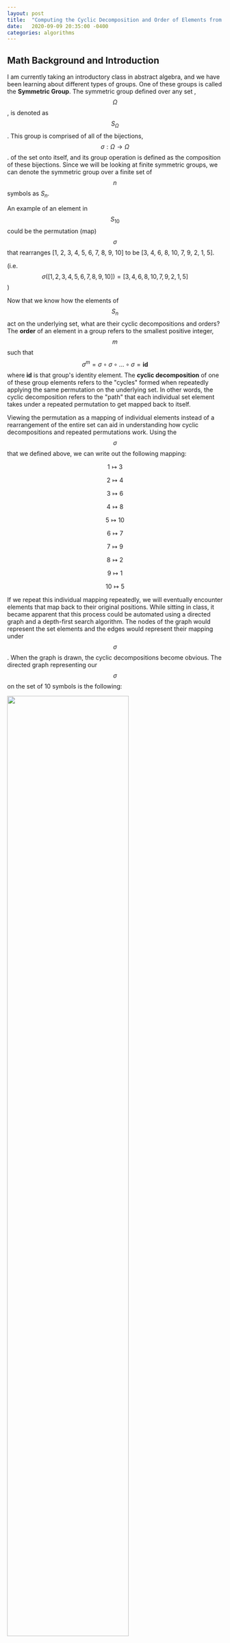 ```yaml
---
layout: post
title:  "Computing the Cyclic Decomposition and Order of Elements from Symmetric Groups"
date:   2020-09-09 20:35:00 -0400
categories: algorithms
---
```


## Math Background and Introduction 

I am currently taking an introductory class in abstract algebra, and we have been learning about different types of groups. One of these groups is called the **Symmetric Group**. The symmetric group defined over any set , $$\Omega$$, is denoted as $$S_{\Omega}$$. This group is comprised of all of the bijections, $$\sigma : \Omega \rightarrow \Omega$$. of the set onto itself, and its group operation is defined as the composition of these bijections. Since we will be looking at finite symmetric groups, we can denote the symmetric group over a finite set of $$n$$ symbols as $S_{n}$.

An example of an element in $$S_{10}$$ could be the permutation (map) $$\sigma$$ that rearranges [1, 2, 3, 4, 5, 6, 7, 8, 9, 10] to be 
[3, 4, 6, 8, 10, 7, 9, 2, 1, 5]. 

(i.e. $$\sigma([1, 2, 3, 4, 5, 6, 7, 8, 9, 10]) = [3, 4, 6, 8, 10, 7, 9, 2, 1, 5]$$)

Now that we know how the elements of $$S_{n}$$ act on the underlying set, what are their cyclic decompositions and orders? The **order** of an element in a group refers to the smallest positive integer, $$m$$ such that $$\sigma^{m} = \sigma \circ \sigma \circ ... \circ \sigma = \textbf{id}$$ where **id** is that group's identity element. The **cyclic decomposition** of one of these group elements refers to the "cycles" formed when repeatedly applying the same permutation on the underlying set. In other words, the cyclic decomposition refers to the "path" that each individual set element takes under a repeated permutation to get mapped back to itself.

Viewing the permutation as a mapping of individual elements instead of a rearrangement of the entire set can aid in understanding how cyclic decompositions and repeated permutations work. Using the $$\sigma$$ that we defined above, we can write out the following mapping:

$$ 1 \mapsto 3 $$

$$ 2 \mapsto 4 $$

$$ 3 \mapsto 6 $$

$$ 4 \mapsto 8 $$

$$ 5 \mapsto 10 $$

$$ 6 \mapsto 7 $$

$$ 7 \mapsto 9 $$

$$ 8 \mapsto 2 $$

$$ 9 \mapsto 1 $$

$$ 10 \mapsto 5 $$

If we repeat this individual mapping repeatedly, we will eventually encounter elements that map back to their original positions. While sitting in class, it became apparent that this process could be automated using a directed graph and a depth-first search algorithm. The nodes of the graph would represent the set elements and the edges would represent their mapping under $$\sigma$$. When the graph is drawn, the cyclic decompositions become obvious. The directed graph representing our $$\sigma$$ on the set of 10 symbols is the following:

<img src="{{site.baseurl}}/media/digraph_cyclic.jpg" alt="" style='height: 75%; width: 75%; object-fit: contain'>

Now that we can see the cycles in the form of a directed graph, let's take a look at the code that would allow us to generalize the process of finding the cyclic decomposition adn order of any permutaion.

## Code 

```python
from math import gcd
```

Firstly, we can use a dictionary to stand in as our $$\sigma$$ as dictionaries have keys that map to values. Since our $$\sigma$$ is bijective, a dictionary with unique (key, value) pairs is precisely what we need.

```python 
sigma = {1: 3, 2: 4, 3: 6, 4: 8, 5: 10, 6: 7, 7: 9, 8: 2, 9: 1, 10: 5}
```
```
dict_keys([1, 2, 3, 4, 5, 6, 7, 8, 9, 10])
dict_values([3, 4, 6, 8, 10, 7, 9, 2, 1, 5])
```

Now, we use the following algorithm to find the cyclic decomposition of $$\sigma$$:


*1:* Instantiate an array, `cycles` to store cycles and a set, `already_seen` to store elements that have been encountered

*2:* Iterate over the values of the underlying set

  * **IF** the current value is not in `already_seen`, use DFS to repeat $$\sigma$$ until the value is repeated. 
  
    * Append every element seen to `cycles` and update `already_seen` to include these elements.
  
*3:* Return `cycles`

In Python code, this algorithm would be

```python 
def find_cyles(sigma):
    """Find cycles of a map using a depth first search"""
    
    cycles = []
    already_seen = set()
    
    for element in sigma.keys():
        if element not in already_seen:
            cycles.append(dfs(sigma, element, set(), []))
            already_seen.update(cycles[-1])
    
    return cycles
    
def dfs(sigma, element, memo, cycle):
    """DFS Helper Function"""
    
    if element in memo:
        return
    
    memo.add(element)
    dfs(sigma, sigma[element], memo, cycle)
    return list(memo)
```

**DFS (depth-first search)** is a graph traversal algorithm that starts at a "root" node and explores as far down that each of root's branches as possible before backtracking and moving onto the next branch. Below is a gif that shows how DFS works on a 

![digraph](https://codeforces.com/predownloaded/8d/be/8dbe5d89e58b67f3d8e4d8e0e8eb3358ba921b28.png)

To find the order, we can use a [theorem](http://mathonline.wikidot.com/the-order-theorem-for-permutations) which states that the order, $$m$$,of a permutation is the least common multiple of the lengths of each cycle. By using this theorem, we can use the result from our DFS and avoid having to use the brute-force solution where we would compose $$\sigma$$ with itself until we map back to the original ordering of elements.

```python 
def find_order(cycle_list):
    """Compute LCM of Cycle Lengths"""
    
    cycle_lengths = [len(x) for x in cycle_list]
    
    lcm = cycle_lengths[0]
    for length in cycle_lengths[1:]:
        lcm = lcm*length//gcd(lcm, length)
    
    return lcm
```
    
Now that we have these Python functions, we can use them in conjunction to find the order and cyclic decomposition for any map that belongs to a finite symmetric group! (**Note:** the notation for the cyclic decomposition (1 3 6 7 9) (8 2 4) (10 5) refers to the disjoint cycles that are produced. 1 maps to 3, 3 maps to 6, and so on.)

```python
cycles = find_cyles(sigma)

cycles_string = ''

for cycle in cycles:
    cycles_string += str(tuple(cycle)) + ' ' 

print('The Cyclic Decomposition of Sigma is {}'.format(cycles_string))
print('\nSigma has order {}'.format(find_order(cycles)))
```
```
The Cyclic Decomposition of Sigma is (1, 3, 6, 7, 9) (8, 2, 4) (10, 5) 

Sigma has order 30
```

## Conclusion 

Graphs are an extremely versitile tool that allow us to represent both abstract mathematical objects and physical networks as data in memory. By using DFS, we can traverse these graphs that represent the permutations of a set to learn more about their underlying structures... and we can automate some problems from our abstract algebra homework. 

